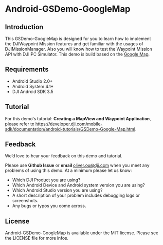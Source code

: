 # Android-GSDemo-GoogleMap

## Introduction

This GSDemo-GoogleMap is designed for you to learn how to implement the DJIWaypoint Mission features and get familiar with the usages of DJIMissionManager. Also you will know how to test the Waypoint Mission API with DJI PC Simulator. This demo is build based on the [Google Map](https://developers.google.com/maps).

## Requirements

 - Android Studio 2.0+
 - Android System 4.1+
 - DJI Android SDK 3.5

## Tutorial

For this demo's tutorial: **Creating a MapView and Waypoint Application**, please refer to <https://developer.dji.com/mobile-sdk/documentation/android-tutorials/GSDemo-Google-Map.html>.

## Feedback

We’d love to hear your feedback on this demo and tutorial.

Please use **Github Issue** or **email** [oliver.ou@dji.com](oliver.ou@dji.com) when you meet any problems of using this demo. At a minimum please let us know:

* Which DJI Product you are using?
* Which Android Device and Android system version you are using?
* Which Android Studio version you are using?
* A short description of your problem includes debugging logs or screenshots.
* Any bugs or typos you come across.

## License

Android-GSDemo-GoogleMap is available under the MIT license. Please see the LICENSE file for more infos.
